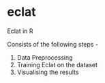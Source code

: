 # eclat
Eclat in R

Consists of the following steps -
1. Data Preprocessing
2. Training Eclat on the dataset
3. Visualising the results
